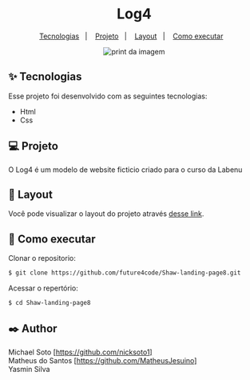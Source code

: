 <h1 align="center">
 Log4
</h1>

<p align="center">
  <a href="#-tecnologias">Tecnologias</a>&nbsp;&nbsp;&nbsp;|&nbsp;&nbsp;&nbsp;
  <a href="#-projeto">Projeto</a>&nbsp;&nbsp;&nbsp;|&nbsp;&nbsp;&nbsp;
  <a href="#-layout">Layout</a>&nbsp;&nbsp;&nbsp;|&nbsp;&nbsp;&nbsp;
  <a href="#-como-executar">Como executar</a>&nbsp;&nbsp;&nbsp;
  


<p align="center">
  <img src='' alt='print da imagem'> 
</p>




## ✨ Tecnologias

Esse projeto foi desenvolvido com as seguintes tecnologias:

- Html
- Css

## 💻 Projeto

O  Log4 é um modelo de website ficticio criado para o curso da Labenu

## 🔖 Layout

Você pode visualizar o layout do projeto através [desse link]( ). 

## 🚀 Como executar

 Clonar o repositorio:
```bash
$ git clone https://github.com/future4code/Shaw-landing-page8.git
```
Acessar o repertório:
```bash
$ cd Shaw-landing-page8

```

## ✒️ Author

 Michael Soto  [https://github.com/nicksoto1]    </br>
Matheus do Santos [https://github.com/MatheusJesuino]   </br>
Yasmin Silva 